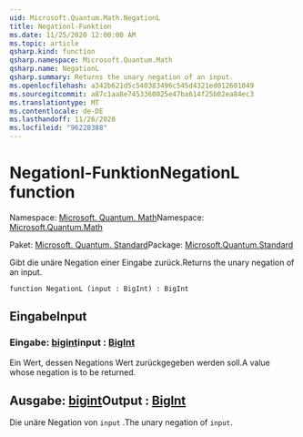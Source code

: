 ```yaml
---
uid: Microsoft.Quantum.Math.NegationL
title: Negationl-Funktion
ms.date: 11/25/2020 12:00:00 AM
ms.topic: article
qsharp.kind: function
qsharp.namespace: Microsoft.Quantum.Math
qsharp.name: NegationL
qsharp.summary: Returns the unary negation of an input.
ms.openlocfilehash: a342b621d5c540383496c545d4321ed012601049
ms.sourcegitcommit: a87c1aa8e7453360025e47ba614f25b02ea84ec3
ms.translationtype: MT
ms.contentlocale: de-DE
ms.lasthandoff: 11/26/2020
ms.locfileid: "96228388"
---
```

# <a name="negationl-function"></a><span data-ttu-id="1c7e1-102">Negationl-Funktion</span><span class="sxs-lookup"><span data-stu-id="1c7e1-102">NegationL function</span></span>

<span data-ttu-id="1c7e1-103">Namespace: [Microsoft. Quantum. Math](xref:Microsoft.Quantum.Math)</span><span class="sxs-lookup"><span data-stu-id="1c7e1-103">Namespace: [Microsoft.Quantum.Math](xref:Microsoft.Quantum.Math)</span></span>

<span data-ttu-id="1c7e1-104">Paket: [Microsoft. Quantum. Standard](https://nuget.org/packages/Microsoft.Quantum.Standard)</span><span class="sxs-lookup"><span data-stu-id="1c7e1-104">Package: [Microsoft.Quantum.Standard](https://nuget.org/packages/Microsoft.Quantum.Standard)</span></span>


<span data-ttu-id="1c7e1-105">Gibt die unäre Negation einer Eingabe zurück.</span><span class="sxs-lookup"><span data-stu-id="1c7e1-105">Returns the unary negation of an input.</span></span>

```qsharp
function NegationL (input : BigInt) : BigInt
```


## <a name="input"></a><span data-ttu-id="1c7e1-106">Eingabe</span><span class="sxs-lookup"><span data-stu-id="1c7e1-106">Input</span></span>

### <a name="input--bigint"></a><span data-ttu-id="1c7e1-107">Eingabe: [bigint](xref:microsoft.quantum.lang-ref.bigint)</span><span class="sxs-lookup"><span data-stu-id="1c7e1-107">input : [BigInt](xref:microsoft.quantum.lang-ref.bigint)</span></span>

<span data-ttu-id="1c7e1-108">Ein Wert, dessen Negations Wert zurückgegeben werden soll.</span><span class="sxs-lookup"><span data-stu-id="1c7e1-108">A value whose negation is to be returned.</span></span>



## <a name="output--bigint"></a><span data-ttu-id="1c7e1-109">Ausgabe: [bigint](xref:microsoft.quantum.lang-ref.bigint)</span><span class="sxs-lookup"><span data-stu-id="1c7e1-109">Output : [BigInt](xref:microsoft.quantum.lang-ref.bigint)</span></span>

<span data-ttu-id="1c7e1-110">Die unäre Negation von `input` .</span><span class="sxs-lookup"><span data-stu-id="1c7e1-110">The unary negation of `input`.</span></span>